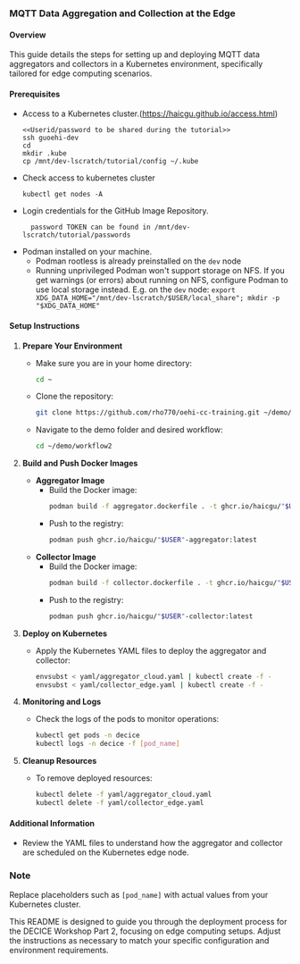 ### MQTT Data Aggregation and Collection at the Edge

#### Overview
This guide details the steps for setting up and deploying MQTT data aggregators and collectors in a Kubernetes environment, specifically tailored for edge computing scenarios.

#### Prerequisites
- Access to a Kubernetes cluster.(https://haicgu.github.io/access.html)
    ```
    <<Userid/password to be shared during the tutorial>>
    ssh guoehi-dev
    cd
    mkdir .kube
    cp /mnt/dev-lscratch/tutorial/config ~/.kube
   ```
- Check access to kubernetes cluster
  ```
  kubectl get nodes -A
   ```
- Login credentials for the GitHub Image Repository.
  ```
    password TOKEN can be found in /mnt/dev-lscratch/tutorial/passwords
   ```
- Podman installed on your machine.
   - Podman rootless is already preinstalled on the `dev` node
   - Running unprivileged Podman won't support storage on NFS. If you get warnings (or errors) about running on NFS, configure Podman to use local storage instead. E.g. on the `dev` node: `export XDG_DATA_HOME="/mnt/dev-lscratch/$USER/local_share"; mkdir -p "$XDG_DATA_HOME"`

#### Setup Instructions

1. **Prepare Your Environment**
   - Make sure you are in your home directory:
     ```bash
     cd ~
     ```
   - Clone the repository:
     ```bash
     git clone https://github.com/rho770/oehi-cc-training.git ~/demo/
     ```
   - Navigate to the demo folder and desired workflow:
     ```bash
     cd ~/demo/workflow2
     ```

2. **Build and Push Docker Images**
   - **Aggregator Image**
     - Build the Docker image:
       ```bash
       podman build -f aggregator.dockerfile . -t ghcr.io/haicgu/"$USER"-aggregator:latest
       ```
     - Push to the registry:
       ```bash
       podman push ghcr.io/haicgu/"$USER"-aggregator:latest
       ```
   - **Collector Image**
     - Build the Docker image:
       ```bash
       podman build -f collector.dockerfile . -t ghcr.io/haicgu/"$USER"-collector:latest
       ```
     - Push to the registry:
       ```bash
       podman push ghcr.io/haicgu/"$USER"-collector:latest
       ```

3. **Deploy on Kubernetes**
   - Apply the Kubernetes YAML files to deploy the aggregator and collector:
     ```bash
     envsubst < yaml/aggregator_cloud.yaml | kubectl create -f -
     envsubst < yaml/collector_edge.yaml | kubectl create -f -
     ```

4. **Monitoring and Logs**
   - Check the logs of the pods to monitor operations:
     ```bash
     kubectl get pods -n decice
     kubectl logs -n decice -f [pod_name]
     ```

5. **Cleanup Resources**
   - To remove deployed resources:
     ```bash
     kubectl delete -f yaml/aggregator_cloud.yaml
     kubectl delete -f yaml/collector_edge.yaml
     ```

#### Additional Information
- Review the YAML files to understand how the aggregator and collector are scheduled on the Kubernetes edge node.

### Note
Replace placeholders such as `[pod_name]` with actual values from your Kubernetes cluster.

This README is designed to guide you through the deployment process for the DECICE Workshop Part 2, focusing on edge computing setups. Adjust the instructions as necessary to match your specific configuration and environment requirements.
